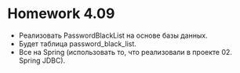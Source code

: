 # Homework 4.09

- Реализовать PasswordBlackList на основе базы данных.
- Будет таблица password_black_list.
- Все на Spring (использовать то, что реализовали в проекте 02. Spring JDBC).
